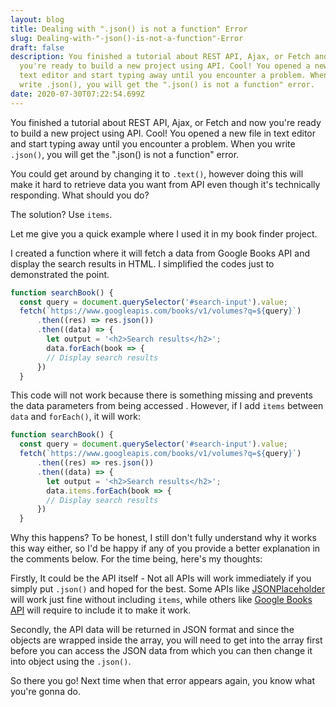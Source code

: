 ```yaml
---
layout: blog
title: Dealing with ".json() is not a function" Error
slug: Dealing-with-"-json()-is-not-a-function"-Error
draft: false
description: You finished a tutorial about REST API, Ajax, or Fetch and now
  you're ready to build a new project using API. Cool! You opened a new file in
  text editor and start typing away until you encounter a problem. When you
  write .json(), you will get the ".json() is not a function" error.
date: 2020-07-30T07:22:54.699Z
---
```

You finished a tutorial about REST API, Ajax, or Fetch and now you're ready to build a new project using API. Cool! You opened a new file in text editor and start typing away until you encounter a problem. When you write <code>.json()</code>, you will get the ".json() is not a function" error.

You could get around by changing it to <code>.text()</code>, however doing this will make it hard to retrieve data you want from API even though it's technically responding. What should you do?

The solution? Use <code>items</code>.

Let me give you a quick example where I used it in my book finder project.

I created a function where it will fetch a data from Google Books API and display the search results in HTML. I simplified the codes just to demonstrated the point.

```javascript
function searchBook() {
  const query = document.querySelector('#search-input').value;
  fetch(`https://www.googleapis.com/books/v1/volumes?q=${query}`)
      .then((res) => res.json())
      .then((data) => {
        let output = '<h2>Search results</h2>';
        data.forEach(book => {
        // Display search results
      })
  }
```
This code will not work because there is something missing and prevents the data parameters from being accessed . However, if I add <code>items</code> between <code>data</code> and <code>forEach()</code>, it will work:

```javascript
function searchBook() {
  const query = document.querySelector('#search-input').value;
  fetch(`https://www.googleapis.com/books/v1/volumes?q=${query}`)
      .then((res) => res.json())
      .then((data) => {
        let output = '<h2>Search results</h2>';
        data.items.forEach(book => {
        // Display search results
      })
  }
```

Why this happens? To be honest, I still don't fully understand why it works this way either, so I'd be happy if any of you provide a better explanation in the comments below. For the time being, here's my thoughts:

Firstly, It could be the API itself - Not all APIs will work immediately if you simply put <code>.json()</code> and hoped for the best. Some APIs like [JSONPlaceholder](https://jsonplaceholder.typicode.com/) will work just fine without including <code>items</code>, while others like [Google Books API](https://developers.google.com/books) will require to include it to make it work.

Secondly, the API data will be returned in JSON format and since the objects are wrapped inside the array, you will need to get into the array first before you can access the JSON data from which you can then change it into object using the <code>.json()</code>.

So there you go! Next time when that error appears again, you know what you're gonna do.